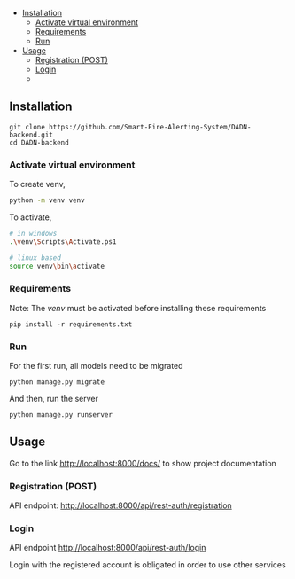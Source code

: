 
<!-- # Table of Contents -->

<!-- - [Table of Contents](#table-of-contents) -->
- [Installation](#installation)
  - [Activate virtual environment](#activate-virtual-environment)
  - [Requirements](#requirements)
  - [Run](#run)
- [Usage](#usage)
  - [Registration (POST)](#registration-post)
  - [Login](#login)
  - [](#)

## Installation

```shell
git clone https://github.com/Smart-Fire-Alerting-System/DADN-backend.git
cd DADN-backend
```

### Activate virtual environment

To create venv,

```bash
python -m venv venv
```

To activate,

```bash
# in windows
.\venv\Scripts\Activate.ps1 

# linux based
source venv\bin\activate
```

### Requirements

Note: The *venv* must be activated before installing these requirements

```shell
pip install -r requirements.txt
```

### Run

For the first run, all models need to be migrated

```shell
python manage.py migrate
```

And then, run the server

```shell
python manage.py runserver
```

## Usage

Go to the link [http://localhost:8000/docs/](http://localhost:8000/docs/) to show project documentation

### Registration (POST)

API endpoint: [http://localhost:8000/api/rest-auth/registration](http://localhost:8000/api/rest-auth/registration)

### Login

API endpoint [http://localhost:8000/api/rest-auth/login](http://localhost:8000/api/rest-auth/login)

Login with the registered account is obligated in order to use other services

###
